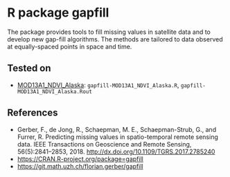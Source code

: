 # R package gapfill 

The package provides tools to fill missing values in satellite data and to develop new gap-fill algorithms. The methods are tailored to data observed at equally-spaced points in space and time. 

## Tested on 
- [MOD13A1_NDVI_Alaska](datasets/MOD13A1_NDVI_Alaska/README.md): `gapfill-MOD13A1_NDVI_Alaska.R`, `gapfill-MOD13A1_NDVI_Alaska.Rout`

## References
- Gerber, F., de Jong, R., Schaepman, M. E., Schaepman-Strub, G., and Furrer, R. Predicting missing values in spatio-temporal remote sensing data. IEEE Transactions on Geoscience and Remote Sensing, 56(5):2841–2853, 2018. http://dx.doi.org/10.1109/TGRS.2017.2785240
- https://CRAN.R-project.org/package=gapfill
- https://git.math.uzh.ch/florian.gerber/gapfill